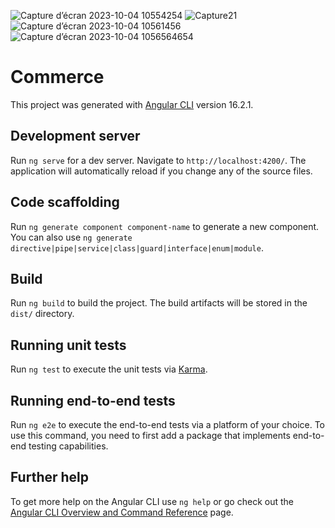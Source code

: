 
![Capture d’écran 2023-10-04 10554254](https://github.com/Mourad54/e-commerce/assets/124211043/bdac970b-a04f-4ada-8880-10aea538c873)
![Capture21](https://github.com/Mourad54/e-commerce/assets/124211043/727afef7-a2f9-42cd-874f-024639e2818f)
![Capture d’écran 2023-10-04 10561456](https://github.com/Mourad54/e-commerce/assets/124211043/9ecbf6b8-9c34-481d-81cc-6ef5f975571f)
![Capture d’écran 2023-10-04 1056564654](https://github.com/Mourad54/e-commerce/assets/124211043/519c8dde-9003-4fff-99f2-492628842147)


# Commerce

This project was generated with [Angular CLI](https://github.com/angular/angular-cli) version 16.2.1.

## Development server

Run `ng serve` for a dev server. Navigate to `http://localhost:4200/`. The application will automatically reload if you change any of the source files.

## Code scaffolding

Run `ng generate component component-name` to generate a new component. You can also use `ng generate directive|pipe|service|class|guard|interface|enum|module`.

## Build

Run `ng build` to build the project. The build artifacts will be stored in the `dist/` directory.

## Running unit tests

Run `ng test` to execute the unit tests via [Karma](https://karma-runner.github.io).

## Running end-to-end tests

Run `ng e2e` to execute the end-to-end tests via a platform of your choice. To use this command, you need to first add a package that implements end-to-end testing capabilities.

## Further help

To get more help on the Angular CLI use `ng help` or go check out the [Angular CLI Overview and Command Reference](https://angular.io/cli) page.
